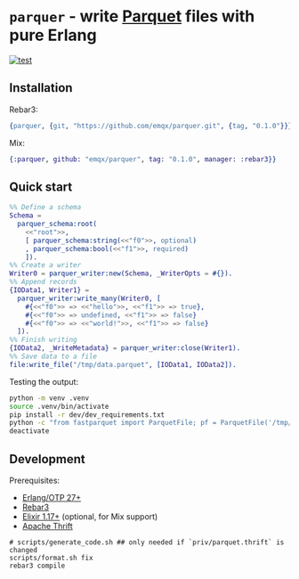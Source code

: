 # `parquer` - write [Parquet](https://parquet.apache.org/) files with pure Erlang

[![test](https://github.com/emqx/parquer/actions/workflows/test.yaml/badge.svg)](https://github.com/emqx/parquer/actions/workflows/test.yaml)

## Installation

Rebar3:

```erlang
{parquer, {git, "https://github.com/emqx/parquer.git", {tag, "0.1.0"}}}
```

Mix:

```elixir
{:parquer, github: "emqx/parquer", tag: "0.1.0", manager: :rebar3}}
```

## Quick start

```erlang
%% Define a schema
Schema =
  parquer_schema:root(
    <<"root">>,
    [ parquer_schema:string(<<"f0">>, optional)
    , parquer_schema:bool(<<"f1">>, required)
    ]).
%% Create a writer
Writer0 = parquer_writer:new(Schema, _WriterOpts = #{}).
%% Append records
{IOData1, Writer1} =
  parquer_writer:write_many(Writer0, [
    #{<<"f0">> => <<"hello">>, <<"f1">> => true},
    #{<<"f0">> => undefined, <<"f1">> => false}
    #{<<"f0">> => <<"world!">>, <<"f1">> => false}
  ]).
%% Finish writing
{IOData2, _WriteMetadata} = parquer_writer:close(Writer1).
%% Save data to a file
file:write_file("/tmp/data.parquet", [IOData1, IOData2]).
```

Testing the output:

```bash
python -m venv .venv
source .venv/bin/activate
pip install -r dev/dev_requirements.txt
python -c "from fastparquet import ParquetFile; pf = ParquetFile('/tmp/data.parquet'); print(pf.info); print(pf.head(10))"
deactivate
```

## Development

Prerequisites:

- [Erlang/OTP 27+](https://www.erlang.org/downloads)
- [Rebar3](https://rebar3.org/)
- [Elixir 1.17+](https://elixir-lang.org/install.html) (optional, for Mix support)
- [Apache Thrift](https://thrift.apache.org/)

```
# scripts/generate_code.sh ## only needed if `priv/parquet.thrift` is changed
scripts/format.sh fix
rebar3 compile
```
